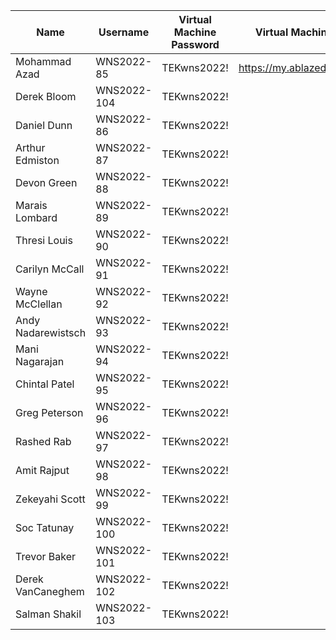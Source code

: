 | Name                 | Username    | Virtual Machine Password | Virtual Machine Portal                  |
|----------------------|-------------|--------------------------|----------------------------------------|
| Mohammad Azad        | WNS2022-85  | TEKwns2022!              | https://my.ablazedesktop.com |
| Derek Bloom          | WNS2022-104  | TEKwns2022!              |                                        |
| Daniel Dunn          | WNS2022-86  | TEKwns2022!              |                                        |
| Arthur Edmiston      | WNS2022-87  | TEKwns2022!              |                                        |
| Devon Green          | WNS2022-88  | TEKwns2022!              |                                        |
| Marais Lombard       | WNS2022-89  | TEKwns2022!              |                                        |
| Thresi Louis         | WNS2022-90  | TEKwns2022!              |                                        |
| Carilyn McCall       | WNS2022-91  | TEKwns2022!              |                                        |
| Wayne McClellan      | WNS2022-92  | TEKwns2022!              |                                        |
| Andy Nadarewistsch   | WNS2022-93  | TEKwns2022!              |                                        |
| Mani Nagarajan       | WNS2022-94  | TEKwns2022!              |                                        |
| Chintal Patel        | WNS2022-95  | TEKwns2022!              |                                        |
| Greg Peterson        | WNS2022-96  | TEKwns2022!              |                                        |
| Rashed Rab           | WNS2022-97  | TEKwns2022!              |                                        |
| Amit Rajput          | WNS2022-98  | TEKwns2022!              |                                        |
| Zekeyahi Scott       | WNS2022-99  | TEKwns2022!              |                                        |
| Soc Tatunay          | WNS2022-100 | TEKwns2022!              |                                        |
| Trevor Baker         | WNS2022-101 | TEKwns2022!              |                                        |
| Derek VanCaneghem    | WNS2022-102 | TEKwns2022!              |                                        |
| Salman Shakil        | WNS2022-103 | TEKwns2022!              |                                        |
